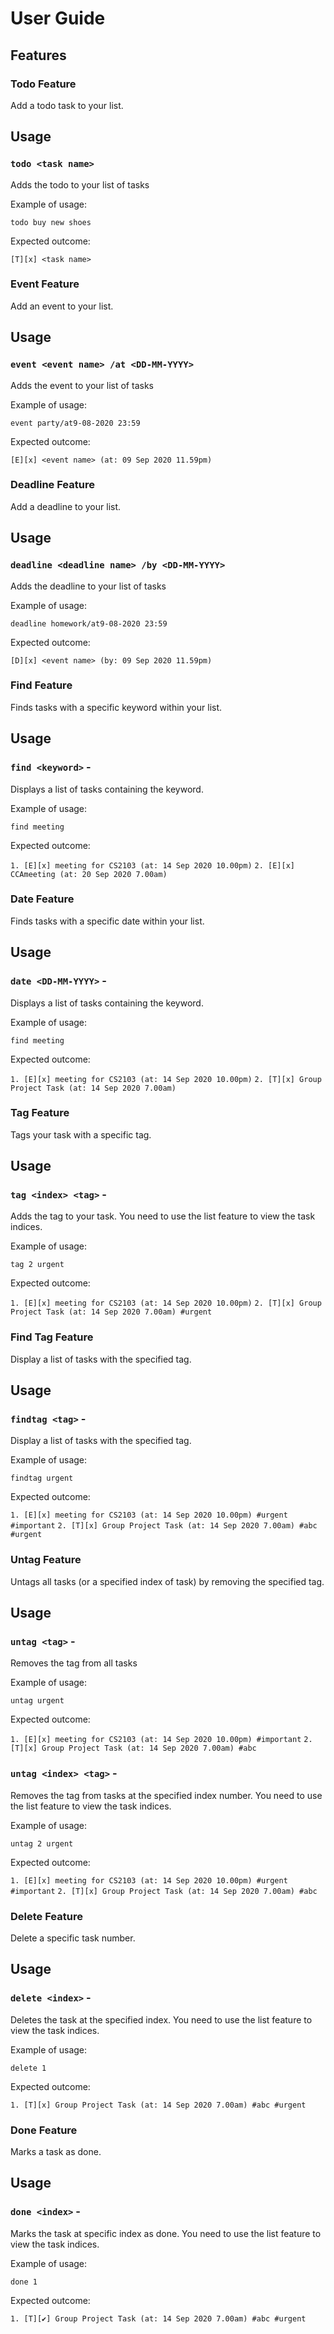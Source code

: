 # User Guide

## Features 

### Todo Feature
Add a todo task to your list.

## Usage

### `todo <task name>`

Adds the todo to your list of tasks

Example of usage: 

`todo buy new shoes`

Expected outcome:

`[T][x] <task name>`

### Event Feature
Add an event to your list.

## Usage

### `event <event name> /at <DD-MM-YYYY>`

Adds the event to your list of tasks

Example of usage: 

`event party/at9-08-2020 23:59`

Expected outcome:

`[E][x] <event name> (at: 09 Sep 2020 11.59pm)`

### Deadline Feature
Add a deadline to your list.

## Usage

### `deadline <deadline name> /by <DD-MM-YYYY>` 

Adds the deadline to your list of tasks

Example of usage: 

`deadline homework/at9-08-2020 23:59`

Expected outcome:

`[D][x] <event name> (by: 09 Sep 2020 11.59pm)`

### Find Feature
Finds tasks with a specific keyword within your list.

## Usage

### `find <keyword>` - 

Displays a list of tasks containing the keyword.

Example of usage: 

`find meeting`

Expected outcome:

`1. [E][x] meeting for CS2103 (at: 14 Sep 2020 10.00pm)`
`2. [E][x] CCAmeeting (at: 20 Sep 2020 7.00am)`

### Date Feature
Finds tasks with a specific date within your list.

## Usage

### `date <DD-MM-YYYY>` - 

Displays a list of tasks containing the keyword.

Example of usage: 

`find meeting`

Expected outcome:

`1. [E][x] meeting for CS2103 (at: 14 Sep 2020 10.00pm)`
`2. [T][x] Group Project Task (at: 14 Sep 2020 7.00am)`

### Tag Feature
Tags your task with a specific tag.

## Usage

### `tag <index> <tag>` - 

Adds the tag to your task. You need to use the list feature to view the task indices.

Example of usage: 

`tag 2 urgent`

Expected outcome:

`1. [E][x] meeting for CS2103 (at: 14 Sep 2020 10.00pm)`
`2. [T][x] Group Project Task (at: 14 Sep 2020 7.00am) #urgent`

### Find Tag Feature
Display a list of tasks with the specified tag.

## Usage

### `findtag <tag>` - 

Display a list of tasks with the specified tag.

Example of usage: 

`findtag urgent`

Expected outcome:

`1. [E][x] meeting for CS2103 (at: 14 Sep 2020 10.00pm) #urgent #important`
`2. [T][x] Group Project Task (at: 14 Sep 2020 7.00am) #abc #urgent`

### Untag Feature
Untags all tasks (or a specified index of task) by removing the specified tag.

## Usage

### `untag <tag>` - 

Removes the tag from all tasks

Example of usage: 

`untag urgent`

Expected outcome:

`1. [E][x] meeting for CS2103 (at: 14 Sep 2020 10.00pm) #important`
`2. [T][x] Group Project Task (at: 14 Sep 2020 7.00am) #abc`

### `untag <index> <tag>` - 

Removes the tag from tasks at the specified index number. You need to use the list feature to view the task indices. 

Example of usage: 

`untag 2 urgent`

Expected outcome:

`1. [E][x] meeting for CS2103 (at: 14 Sep 2020 10.00pm) #urgent #important`
`2. [T][x] Group Project Task (at: 14 Sep 2020 7.00am) #abc`

### Delete Feature
Delete a specific task number.

## Usage

### `delete <index>` - 

Deletes the task at the specified index. You need to use the list feature to view the task indices.

Example of usage: 

`delete 1`

Expected outcome:

`1. [T][x] Group Project Task (at: 14 Sep 2020 7.00am) #abc #urgent`

### Done Feature
Marks a task as done.

## Usage

### `done <index>` - 

Marks the task at specific index as done. You need to use the list feature to view the task indices.

Example of usage: 

`done 1`

Expected outcome:

`1. [T][✔] Group Project Task (at: 14 Sep 2020 7.00am) #abc #urgent`
